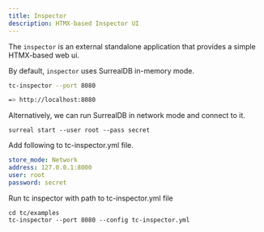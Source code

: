 ```yaml
---
title: Inspector
description: HTMX-based Inspector UI
---
```


The `inspector` is an external standalone application that provides a simple
HTMX-based web ui.

By default, `inspector` uses SurrealDB in-memory mode.


```sh
tc-inspector --port 8080

=> http://localhost:8080
```

Alternatively, we can run SurrealDB in network mode and connect to it.

```
surreal start --user root --pass secret

```
Add following to tc-inspector.yml file.

```yaml
store_mode: Network
address: 127.0.0.1:8000
user: root
password: secret
```

Run tc inspector with path to tc-inspector.yml file

```
cd tc/examples
tc-inspector --port 8080 --config tc-inspector.yml
```

[Overview]: ../../../assets/inspector-overview.png
[Visual]: ../../../assets/inspector-visual.png
